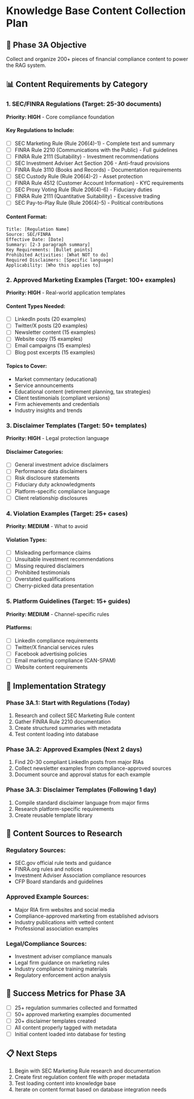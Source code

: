 # Knowledge Base Content Collection Plan

## 🎯 **Phase 3A Objective**
Collect and organize 200+ pieces of financial compliance content to power the RAG system.

## 📊 **Content Requirements by Category**

### 1. SEC/FINRA Regulations (Target: 25-30 documents)
**Priority: HIGH** - Core compliance foundation

#### Key Regulations to Include:
- [ ] SEC Marketing Rule (Rule 206(4)-1) - Complete text and summary
- [ ] FINRA Rule 2210 (Communications with the Public) - Full guidelines
- [ ] FINRA Rule 2111 (Suitability) - Investment recommendations
- [ ] SEC Investment Adviser Act Section 206 - Anti-fraud provisions
- [ ] FINRA Rule 3110 (Books and Records) - Documentation requirements
- [ ] SEC Custody Rule (Rule 206(4)-2) - Asset protection
- [ ] FINRA Rule 4512 (Customer Account Information) - KYC requirements
- [ ] SEC Proxy Voting Rule (Rule 206(4)-6) - Fiduciary duties
- [ ] FINRA Rule 2111 (Quantitative Suitability) - Excessive trading
- [ ] SEC Pay-to-Play Rule (Rule 206(4)-5) - Political contributions

#### Content Format:
```
Title: [Regulation Name]
Source: SEC/FINRA
Effective Date: [Date]
Summary: [2-3 paragraph summary]
Key Requirements: [Bullet points]
Prohibited Activities: [What NOT to do]
Required Disclaimers: [Specific language]
Applicability: [Who this applies to]
```

### 2. Approved Marketing Examples (Target: 100+ examples)
**Priority: HIGH** - Real-world application templates

#### Content Types Needed:
- [ ] LinkedIn posts (20 examples)
- [ ] Twitter/X posts (20 examples)
- [ ] Newsletter content (15 examples)
- [ ] Website copy (15 examples)
- [ ] Email campaigns (15 examples)
- [ ] Blog post excerpts (15 examples)

#### Topics to Cover:
- Market commentary (educational)
- Service announcements
- Educational content (retirement planning, tax strategies)
- Client testimonials (compliant versions)
- Firm achievements and credentials
- Industry insights and trends

### 3. Disclaimer Templates (Target: 50+ templates)
**Priority: HIGH** - Legal protection language

#### Disclaimer Categories:
- [ ] General investment advice disclaimers
- [ ] Performance data disclaimers
- [ ] Risk disclosure statements
- [ ] Fiduciary duty acknowledgments
- [ ] Platform-specific compliance language
- [ ] Client relationship disclosures

### 4. Violation Examples (Target: 25+ cases)
**Priority: MEDIUM** - What to avoid

#### Violation Types:
- [ ] Misleading performance claims
- [ ] Unsuitable investment recommendations
- [ ] Missing required disclaimers
- [ ] Prohibited testimonials
- [ ] Overstated qualifications
- [ ] Cherry-picked data presentation

### 5. Platform Guidelines (Target: 15+ guides)
**Priority: MEDIUM** - Channel-specific rules

#### Platforms:
- [ ] LinkedIn compliance requirements
- [ ] Twitter/X financial services rules
- [ ] Facebook advertising policies
- [ ] Email marketing compliance (CAN-SPAM)
- [ ] Website content requirements

## 🚀 **Implementation Strategy**

### Phase 3A.1: Start with Regulations (Today)
1. Research and collect SEC Marketing Rule content
2. Gather FINRA Rule 2210 documentation
3. Create structured summaries with metadata
4. Test content loading into database

### Phase 3A.2: Approved Examples (Next 2 days)
1. Find 20-30 compliant LinkedIn posts from major RIAs
2. Collect newsletter examples from compliance-approved sources
3. Document source and approval status for each example

### Phase 3A.3: Disclaimer Templates (Following 1 day)
1. Compile standard disclaimer language from major firms
2. Research platform-specific requirements
3. Create reusable template library

## 📝 **Content Sources to Research**

### Regulatory Sources:
- SEC.gov official rule texts and guidance
- FINRA.org rules and notices
- Investment Adviser Association compliance resources
- CFP Board standards and guidelines

### Approved Example Sources:
- Major RIA firm websites and social media
- Compliance-approved marketing from established advisors
- Industry publications with vetted content
- Professional association examples

### Legal/Compliance Sources:
- Investment adviser compliance manuals
- Legal firm guidance on marketing rules
- Industry compliance training materials
- Regulatory enforcement action analysis

## 🎯 **Success Metrics for Phase 3A**
- [ ] 25+ regulation summaries collected and formatted
- [ ] 50+ approved marketing examples documented
- [ ] 20+ disclaimer templates created
- [ ] All content properly tagged with metadata
- [ ] Initial content loaded into database for testing

## 📋 **Next Steps**
1. Begin with SEC Marketing Rule research and documentation
2. Create first regulation content file with proper metadata
3. Test loading content into knowledge base
4. Iterate on content format based on database integration needs
